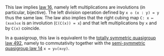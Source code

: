 This law implies [law 16](https://teorth.github.io/equational_theories/implications/?16), namely left multiplications are involutions (in particular, bijective).  The left division operation defined by `x ◇ (x : y) = y` thus  the same law.  The law also implies that the right cubing map `C: x ↦ (x◇x)◇x` is an involution (`C(C(x)) = x`) and that left multiplications by `x` and by `C(x)` coincide.

In a quasigroup, this law is equivalent to the [totally symmetric quasigroup law 492](https://teorth.github.io/equational_theories/implications/?492), namely to commutativity together with the [semi-symmetric quasigroup law 14](https://teorth.github.io/equational_theories/implications/?14) `x = y◇(x◇y)`.
